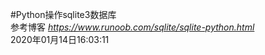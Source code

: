 #Python操作sqlite3数据库   
参考博客 _https://www.runoob.com/sqlite/sqlite-python.html_    
2020年01月14日16:03:11